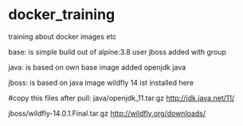 # docker_training
training about docker images etc

base:
is simple build out of alpine:3.8
user jboss added with group

java:
is based on own base image
added openjdk java

jboss:
is based on java image
wildfly 14 ist installed here


#copy this files after pull:
java/openjdk_11.tar.gz
http://jdk.java.net/11/

jboss/wildfly-14.0.1.Final.tar.gz
http://wildfly.org/downloads/
